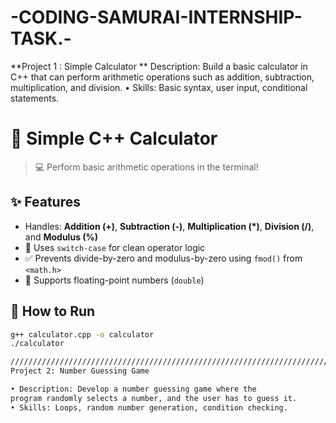 # -CODING-SAMURAI-INTERNSHIP-TASK.-
**Project 1 : Simple Calculator
**
Description: Build a basic calculator in C++ that can perform
arithmetic operations such as addition, subtraction,
multiplication, and division.
• Skills: Basic syntax, user input, conditional statements.

# 🔢 Simple C++ Calculator

> 💻 Perform basic arithmetic operations in the terminal!

## ✨ Features
- Handles: **Addition (+)**, **Subtraction (-)**, **Multiplication (*)**, **Division (/)**, and **Modulus (%)**
- 🧠 Uses `switch-case` for clean operator logic
- ✅ Prevents divide-by-zero and modulus-by-zero using `fmod()` from `<math.h>`
- 📌 Supports floating-point numbers (`double`)

## 🚀 How to Run
```bash
g++ calculator.cpp -o calculator
./calculator

/////////////////////////////////////////////////////////////////////////////////////////////////////////////
Project 2: Number Guessing Game

• Description: Develop a number guessing game where the
program randomly selects a number, and the user has to guess it.
• Skills: Loops, random number generation, condition checking.
